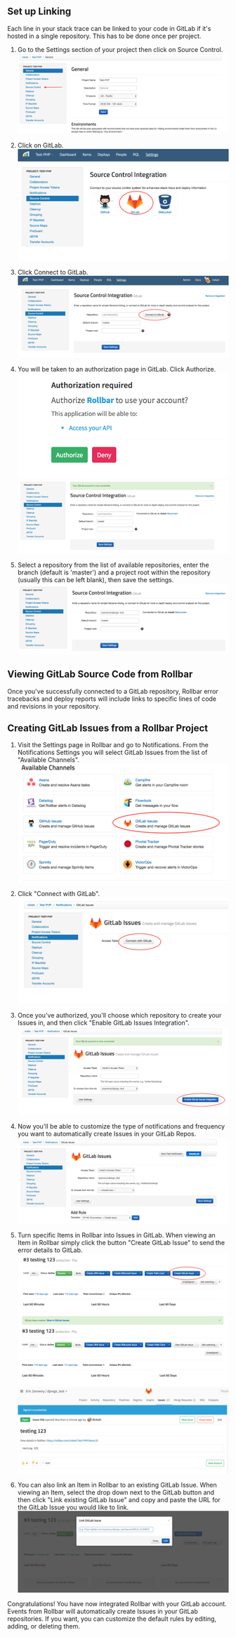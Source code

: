 ## Set up Linking

Each line in your stack trace can be linked to your code in GitLab if it's hosted in a single repository. This has to be done once per project.

1. Go to the Settings section of your project then click on Source Control.
![](../images/tools/gitlab/gitlab1.png)

2. Click on GitLab.
![](../images/tools/gitlab/gitlab2.png)

3. Click Connect to GitLab.
![](../images/tools/gitlab/gitlab3.png)

4. You will be taken to an authorization page in GitLab. Click Authorize.
![](../images/tools/gitlab/gitlab4.png)
![](../images/tools/gitlab/gitlab5.png)

5. Select a repository from the list of available repositories, enter the branch (default is 'master') and a project root within the repository (usually this can be left blank), then save the settings.
![](../images/tools/gitlab/gitlab6.png)

## Viewing GitLab Source Code from Rollbar
Once you've successfully connected to a GitLab repository, Rollbar error tracebacks and deploy reports will include links to specific lines of code and revisions in your repository.

## Creating GitLab Issues from a Rollbar Project

1. Visit the Settings page in Rollbar and go to Notifications. From the Notifications Settings you
   will select GitLab Issues from the list of "Available Channels".
   ![](../images/tools/gitlab/gitlab7.png)

2. Click "Connect with GitLab".
   ![](../images/tools/gitlab/gitlab8.png)

3. Once you've authorized, you'll choose which repository to create your Issues in, and then click "Enable GitLab Issues Integration".
   ![](../images/tools/gitlab/gitlab9.png)

3. Now you'll be able to customize the type of notifications and frequency you want to automatically create Issues in your GitLab Repos.
   ![](../images/tools/gitlab/gitlab10.png)

4. Turn specific Items in Rollbar into Issues in GitLab. When viewing an Item in Rollbar simply click
   the button "Create GitLab Issue" to send the error details to GitLab.
   ![](../images/tools/gitlab/gitlab11.png)
   ![](../images/tools/gitlab/gitlab12.png)
   ![](../images/tools/gitlab/gitlab13.png)

5. You can also link an Item in Rollbar to an existing GitLab Issue. When viewing an Item, select the
   drop down next to the GitLab button and then click "Link existing GitLab Issue" and copy and paste
   the URL for the GitLab Issue you would like to link.
   ![](../images/tools/gitlab/gitlab14.png)

Congratulations! You have now integrated Rollbar with your GitLab account. Events from Rollbar will
automatically create Issues in your GitLab repositories. If you want, you can customize the default rules
by editing, adding, or deleting them.